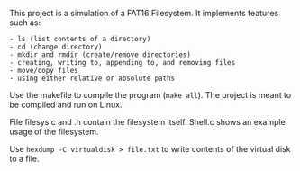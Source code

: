 This project is a simulation of a FAT16 Filesystem. It implements features such as:

	- ls (list contents of a directory)
	- cd (change directory)
	- mkdir and rmdir (create/remove directories)
	- creating, writing to, appending to, and removing files
	- move/copy files
	- using either relative or absolute paths

Use the makefile to compile the program (`make all`). The project is meant to be compiled and run on Linux.

File filesys.c and .h contain the filesystem itself. Shell.c shows an example usage of the filesystem.

Use `hexdump -C virtualdisk > file.txt` to write contents of the virtual disk to a file.